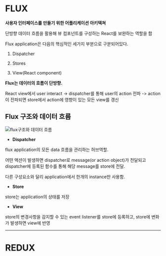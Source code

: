 # **FLUX**

**사용자 인터페이스를 만들기 위한 어플리케이션 아키텍쳐**

단방향 데이터 흐름을 활용해 뷰 컴포넌트를 구성하는 React를 보완하는 역할을 함

Flux application은 다음의 핵심적인 세가지 부분으로 구분되어있다.

1. Dispatcher

2. Stores

3. View(React component)

**Flux는 데이터의 흐름이 단방향.**

React view에서 user interact -> dispatcher를 통해 user의 action 전파 -> action이 전파되면 store에서 action에 영향이 있는 모든 view를 갱신

## **Flux 구조와 데이터 흐름**

![flux구조와 데이터 흐름](http://haruair.github.io/flux/img/flux-simple-f8-diagram-with-client-action-1300w.png)

* **Dispatcher**

flux application의 모든 data 흐름을 관리하는 허브역할.

어떤 액션이 발생하면 dispatcher로 message(or action object)가 전달되고 dispatcher에 등록된 함수를 통해 해당 message를 store에 전달.

다른 구성요소와 달리 application에서 한개의 instance만 사용함.

* **Store**

store는 application의 상태를 저장

* **View**

store의 변경사항을 감지할 수 있는 event listener를 store에 등록하고, store에 변화가 발생하면 view에 반영

---

# **REDUX**
